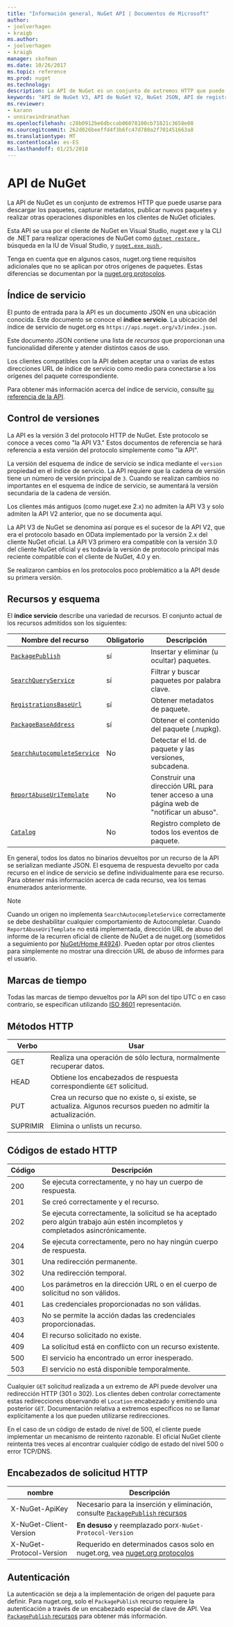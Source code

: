```yaml
---
title: "Información general, NuGet API | Documentos de Microsoft"
author:
- joelverhagen
- kraigb
ms.author:
- joelverhagen
- kraigb
manager: skofman
ms.date: 10/26/2017
ms.topic: reference
ms.prod: nuget
ms.technology: 
description: La API de NuGet es un conjunto de extremos HTTP que puede usarse para descargar los paquetes, capturar metadatos, publicar nuevos paquetes, etcetera.
keywords: "API de NuGet V3, API de NuGet V2, NuGet JSON, API de registro de NuGet, contenedor sin formato de API de NuGet, NuGet nupkg API, API de metadatos de NuGet, API de búsqueda de NuGet, NuGet inserción API, NuGe publicar API, NuGet eliminar API, NuGet ocultar API, protocolo de NuGet"
ms.reviewer:
- karann
- unniravindranathan
ms.openlocfilehash: c28b0912be6dbccab06078100cb71821c3658e08
ms.sourcegitcommit: 262d026beeffd4f3b6fc47d780a2f701451663a8
ms.translationtype: MT
ms.contentlocale: es-ES
ms.lasthandoff: 01/25/2018
---
```

# <a name="nuget-api"></a>API de NuGet

La API de NuGet es un conjunto de extremos HTTP que puede usarse para descargar los paquetes, capturar metadatos, publicar nuevos paquetes y realizar otras operaciones disponibles en los clientes de NuGet oficiales.

Esta API se usa por el cliente de NuGet en Visual Studio, nuget.exe y la CLI de .NET para realizar operaciones de NuGet como [ `dotnet restore` ](/dotnet/articles/core/preview3/tools/dotnet-restore), búsqueda en la IU de Visual Studio, y [ `nuget.exe push` ](../tools/cli-ref-push.md).

Tenga en cuenta que en algunos casos, nuget.org tiene requisitos adicionales que no se aplican por otros orígenes de paquetes. Estas diferencias se documentan por la [nuget.org protocolos](nuget-protocols.md).

## <a name="service-index"></a>Índice de servicio

El punto de entrada para la API es un documento JSON en una ubicación conocida. Este documento se conoce el **índice servicio**.
La ubicación del índice de servicio de nuget.org es `https://api.nuget.org/v3/index.json`.

Este documento JSON contiene una lista de *recursos* que proporcionan una funcionalidad diferente y atender distintos casos de uso.

Los clientes compatibles con la API deben aceptar una o varias de estas direcciones URL de índice de servicio como medio para conectarse a los orígenes del paquete correspondiente.

Para obtener más información acerca del índice de servicio, consulte [su referencia de la API](service-index.md).

## <a name="versioning"></a>Control de versiones

La API es la versión 3 del protocolo HTTP de NuGet. Este protocolo se conoce a veces como "la API V3." Estos documentos de referencia se hará referencia a esta versión del protocolo simplemente como "la API".

La versión del esquema de índice de servicio se indica mediante el `version` propiedad en el índice de servicio. La API requiere que la cadena de versión tiene un número de versión principal de `3`. Cuando se realizan cambios no importantes en el esquema de índice de servicio, se aumentará la versión secundaria de la cadena de versión.

Los clientes más antiguos (como nuget.exe 2.x) no admiten la API V3 y solo admiten la API V2 anterior, que no se documenta aquí.

La API V3 de NuGet se denomina así porque es el sucesor de la API V2, que era el protocolo basado en OData implementado por la versión 2.x del cliente NuGet oficial. La API V3 primero era compatible con la versión 3.0 del cliente NuGet oficial y es todavía la versión de protocolo principal más reciente compatible con el cliente de NuGet, 4.0 y en. 

Se realizaron cambios en los protocolos poco problemático a la API desde su primera versión.

## <a name="resources-and-schema"></a>Recursos y esquema

El **índice servicio** describe una variedad de recursos. El conjunto actual de los recursos admitidos son los siguientes:

Nombre del recurso                                                          | Obligatorio | Descripción
---------------------------------------------------------------------- | -------- | -----------
[`PackagePublish`](package-publish-resource.md)                        | sí      | Insertar y eliminar (u ocultar) paquetes.
[`SearchQueryService`](search-query-service-resource.md)               | sí      | Filtrar y buscar paquetes por palabra clave.
[`RegistrationsBaseUrl`](registration-base-url-resource.md)            | sí      | Obtener metadatos de paquete.
[`PackageBaseAddress`](package-base-address-resource.md)               | sí      | Obtener el contenido del paquete (.nupkg).
[`SearchAutocompleteService`](search-autocomplete-service-resource.md) | No       | Detectar el Id. de paquete y las versiones, subcadena.
[`ReportAbuseUriTemplate`](report-abuse-resource.md)                   | No       | Construir una dirección URL para tener acceso a una página web de "notificar un abuso".
[`Catalog`](catalog-resource.md)                                       | No       | Registro completo de todos los eventos de paquete.

En general, todos los datos no binarios devueltos por un recurso de la API se serializan mediante JSON. El esquema de respuesta devuelto por cada recurso en el índice de servicio se define individualmente para ese recurso. Para obtener más información acerca de cada recurso, vea los temas enumerados anteriormente.

> [!Note]
> Cuando un origen no implementa `SearchAutocompleteService` correctamente se debe deshabilitar cualquier comportamiento de Autocompletar. Cuando `ReportAbuseUriTemplate` no está implementada, dirección URL de abuso del informe de la recurren oficial de cliente de NuGet a de nuget.org (sometidos a seguimiento por [NuGet/Home #4924](https://github.com/NuGet/Home/issues/4924)). Pueden optar por otros clientes para simplemente no mostrar una dirección URL de abuso de informes para el usuario.

## <a name="timestamps"></a>Marcas de tiempo

Todas las marcas de tiempo devueltos por la API son del tipo UTC o en caso contrario, se especifican utilizando [ISO 8601](https://www.iso.org/iso-8601-date-and-time-format.html) representación. 

## <a name="http-methods"></a>Métodos HTTP

Verbo   | Usar
------ | -----------
GET    | Realiza una operación de sólo lectura, normalmente recuperar datos.
HEAD   | Obtiene los encabezados de respuesta correspondiente `GET` solicitud.
PUT    | Crea un recurso que no existe o, si existe, se actualiza. Algunos recursos pueden no admitir la actualización.
SUPRIMIR | Elimina o unlists un recurso.

## <a name="http-status-codes"></a>Códigos de estado HTTP

Código | Descripción
---- | -----
200  | Se ejecuta correctamente, y no hay un cuerpo de respuesta.
201  | Se creó correctamente y el recurso.
202  | Se ejecuta correctamente, la solicitud se ha aceptado pero algún trabajo aún estén incompletos y completados asincrónicamente.
204  | Se ejecuta correctamente, pero no hay ningún cuerpo de respuesta.
301  | Una redirección permanente.
302  | Una redirección temporal.
400  | Los parámetros en la dirección URL o en el cuerpo de solicitud no son válidos.
401  | Las credenciales proporcionadas no son válidas.
403  | No se permite la acción dadas las credenciales proporcionadas.
404  | El recurso solicitado no existe.
409  | La solicitud está en conflicto con un recurso existente.
500  | El servicio ha encontrado un error inesperado.
503  | El servicio no está disponible temporalmente.

Cualquier `GET` solicitud realizada a un extremo de API puede devolver una redirección HTTP (301 o 302). Los clientes deben controlar correctamente estas redirecciones observando el `Location` encabezado y emitiendo una posterior `GET`. Documentación relativa a extremos específicos no se llamar explícitamente a los que pueden utilizarse redirecciones.

En el caso de un código de estado de nivel de 500, el cliente puede implementar un mecanismo de reintento razonable. El oficial NuGet cliente reintenta tres veces al encontrar cualquier código de estado del nivel 500 o error TCP/DNS.

## <a name="http-request-headers"></a>Encabezados de solicitud HTTP

nombre                     | Descripción
------------------------ | -----------
X-NuGet-ApiKey           | Necesario para la inserción y eliminación, consulte [ `PackagePublish` recursos](package-publish-resource.md)
X-NuGet-Client-Version   | **En desuso** y reemplazado por`X-NuGet-Protocol-Version`
X-NuGet-Protocol-Version | Requerido en determinados casos solo en nuget.org, vea [nuget.org protocolos](NuGet-Protocols.md)

## <a name="authentication"></a>Autenticación

La autenticación se deja a la implementación de origen del paquete para definir. Para nuget.org, solo el `PackagePublish` recurso requiere la autenticación a través de un encabezado especial de clave de API. Vea [ `PackagePublish` recursos](package-publish-resource.md) para obtener más información.
